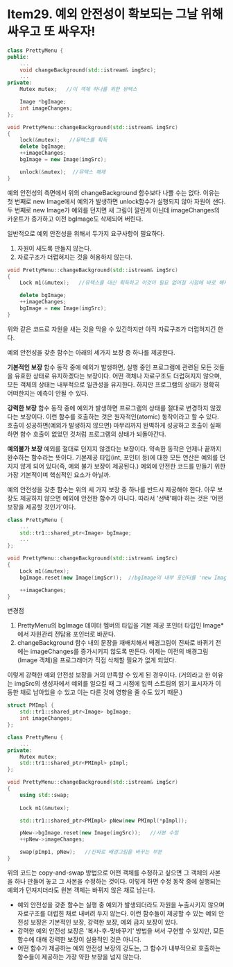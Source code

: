 # Item29. 예외 안전성이 확보되는 그날 위해 싸우고 또 싸우자!
```cpp
class PrettyMenu {
public:
	...
	void changeBackground(std::istream& imgSrc);
	...
private:
	Mutex mutex;   //이 객체 하나를 위한 뮤텍스

	Image *bgImage;
	int imageChanges;
};

void PrettyMenu::changeBackground(std::istream& imgSrc)
{
	lock(&mutex);   //뮤텍스를 획득
	delete bgImage;
	++imageChanges;
	bgImage = new Image(imgSrc);

	unlock(&mutex);  //뮤텍스 해제
}
```
예외 안전성의 측면에서 위의 changeBackground 함수보다 나쁠 수는 없다.
이유는 첫 번째로 new Image에서 예외가 발생하면 unlock함수가 실행되지 않아 자원이 샌다.
두 번째로 new Image가 예외를 던지면 새 그림이 깔린게 아닌데 imageChanges의 카운트가 증가하고 이전 bgImage도 삭제되어 버린다.

일반적으로 예외 안전성을 위해서 두가지 요구사항이 필요하다.
1. 자원이 새도록 만들지 않는다.
2. 자료구조가 더렵혀지는 것을 허용하지 않는다.
```cpp
void PrettyMenu::changeBackground(std::istream& imgSrc)
{
	Lock m1(&mutex);   //뮤텍스를 대신 획득하고 이것이 필요 없어질 시점에 바로 해제해 주는 객체

	delete bgImage;
	++imageChanges;
	bgImage = new Image(imgSrc);
}
```
위와 같은 코드로 자원을 새는 것을 막을 수 있긴하지만 아직 자료구조가 더럽혀지긴 한다.

예외 안전성을 갖춘 함수는 아래의 세가지 보장 중 하나를 제공한다.

**기본적인 보장**
함수 동작 중에 예외가 발생하면, 실행 중인 프로그램에 관련된 모든 것들을 유효한 상태로 유지하겠다는 보장이다. 어떤 객체나 자료구조도 더럽혀지지 않으며, 모든 객체의 상태는 내부적으로 일관성을 유지한다. 하지만 프로그램의 상태가 정확히 어떠한지는 예측이 안될 수 있다.

**강력한 보장**
함수 동작 중에 예외가 발생하면 프로그램의 상태를 절대로 변경하지 않겠다는 보장이다. 이런 함수를 호출하는 것은 원자적인(atomic) 동작이라고 할 수 있다. 호출이 성공하면(예외가 발생하지 않으면) 마무리까지 완벽하게 성공하고 호출이 실패하면 함수 호출이 없었던 것처럼 프로그램의 상태가 되돌아간다.

**예외불가 보장**
예외를 절대로 던지지 않겠다는 보장이다. 약속한 동작은 언제나 끝까지 완수하는 함수라는 뜻이다. 기본제공 타입(int, 포인터 등)에 대한 모든 연산은 예외를 던지지 않게 되어 있다(즉, 예외 불가 보장이 제공된다.) 예외에 안전한 코드를 만들기 위한 가장 기본적이며 핵심적인 요소가 아닐까.

예외 안전성을 갖춘 함수는 위의 세 가지 보장 중 하나를 반드시 제공해야 한다. 아무 보장도 제공하지 않으면 예외에 안전한 함수가 아니다. 따라서 '선택'해야 하는 것은 '어떤 보장을 제공할 것인가'이다.

```cpp
class PrettyMenu {
	...
	std::tr1::shared_ptr<Image> bgImage;
	...
};

void PrettyMenu::changeBackground(std::istream& imgSrc)
{
	Lock m1(&mutex);
	bgImage.reset(new Image(imgScr));  //bgImage의 내부 포인터를 'new Image' 표현식의 실행결과로 바꿔치기한다.

	++imageChanges;
}
```
변경점
1. PrettyMenu의 bgImage 데이터 멤버의 타입을 기본 제공 포인터 타입인 Image* 에서 자원관리 전담용 포인터로 바꾼다.
2. changeBackground 함수 내의 문장을 재배치해서 배경그림이 진짜로 바뀌기 전에는 imageChanges를 증가시키지 않도록 만든다.
이제는 이전의 배경그림(Image 객체)을 프로그래머가 직접 삭제할 필요가 없게 되었다. 

이렇게 강력한 예외 안전성 보장을 거의 만족할 수 있게 된 경우이다. (거의라고 한 이유는 imgSrc의 생성자에서 예외를 일으킬 때 그 시점에 입력 스트림의 읽기 표시자가 이동한 채로 남아있을 수 있고 이는 다른 것에 영향을 줄 수도 있기 때문.)

```cpp
struct PMImpl {
	std::tr1::shared_ptr<Image> bgImage;
	int imageChanges;
};

class PrettyMenu {
	...
private:
	Mutex mutex;
	std::tr1::shared_ptr<PMImpl> pImpl;
};

void PrettyMenu::changeBackground(std::istream& imgScr)
{
	using std::swap;
	
	Lock m1(&mutex);

	std::tr1::shared_ptr<PMImpl> pNew(new PMImpl(*pImpl));

	pNew->bgImage.reset(new Image(imgSrc));   //사본 수정
	++pNew->imageChanges;

	swap(pImp1, pNew);   //진짜로 배경그림을 바꾸는 부분
}
```
위의 코드는 copy-and-swap 방법으로 어떤 객체를 수정하고 싶으면 그 객체의 사본을 하나 만들어 놓고 그 사본을 수정하는 것이다. 이렇게 하면 수정 동작 중에 실행되는 예외가 던져지더라도 원본 객체는 바뀌지 않은 채로 남는다.


+ 예외 안전성을 갖춘 함수는 실행 중 예외가 발생되더라도 자원을 누출시키지 않으며 자료구조를 더럽힌 채로 내버려 두지 않는다. 이런 함수들이 제공할 수 있는 예외 안전성 보장은 기본적인 보장, 강력한 보장, 예외 금지 보장이 있다.
+ 강력한 예외 안전성 보장은 '복사-후-맞바꾸기' 방법을 써서 구현할 수 있지만, 모든 함수에 대해 강력한 보장이 실용적인 것은 아니다.
+ 어떤 함수가 제공하는 예외 안전성 보장의 강도는, 그 함수가 내부적으로 호출하는 함수들이 제공하는 가장 약한 보장을 넘지 않는다.